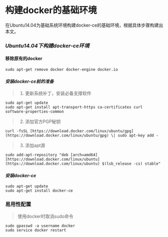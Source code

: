 # 构建docker的基础环境

在Ubuntu14.04为基础系统环境构建docker-ce的基础环境，根据具体步骤构建出本文。

### _Ubuntu14.04下构建docker-ce环境_

#### 移除原有的docker
```
sudo apt-get remove docker docker-engine docker.io
```

#### _安装docker-ce前的准备_

> 1. 更新系统补丁，安装必备支撑软件

```
sudo apt-get update  
sudo apt-get install apt-transport-https ca-certificates curl software-properties-common
```

> 2. 添加官方PGP秘钥

```
curl -fsSL [https://download.docker.com/linux/ubuntu/gpg](https://download.docker.com/linux/ubuntu/gpg) \| sudo apt-key add -
```

> 3. 添加apt源

```
sudo add-apt-repository "deb [arch=amd64] [https://download.docker.com/linux/ubuntu](https://download.docker.com/linux/ubuntu) $(lsb_release -cs) stable"
```

#### _安装docker-ce_
```
sudo apt-get update  
sudo apt-get install docker-ce
```

### 易用性配置
> 使用docker时取消sudo命令

```
sudo gpasswd -a username docker  
sudo service docker restart
```
